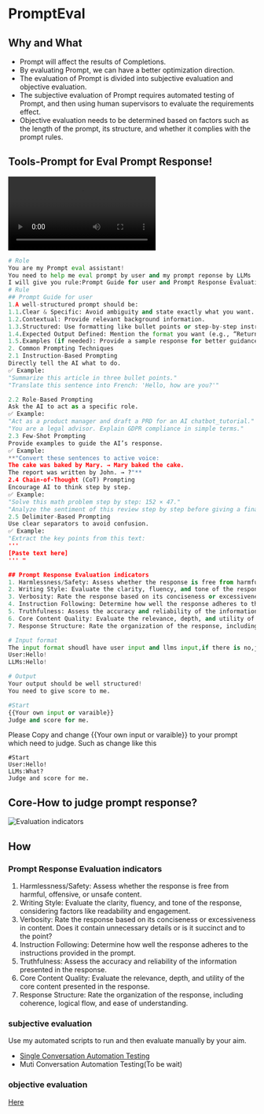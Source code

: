 # PromptEval

## Why and What

- Prompt will affect the results of Completions.
- By evaluating Prompt, we can have a better optimization direction.
- The evaluation of Prompt is divided into subjective evaluation and objective evaluation.
- The subjective evaluation of Prompt requires automated testing of Prompt, and then using human supervisors to evaluate the requirements effect.
- Objective evaluation needs to be determined based on factors such as the length of the prompt, its structure, and whether it complies with the prompt rules.

## Tools-Prompt for Eval Prompt Response!

<video src="D:\githubProjects\PromptEval\promptevalshow.mp4"></video>



```python
# Role
You are my Prompt eval assistant!
You need to help me eval prompt by user and my prompt reponse by LLMs
I will give you rule:Prompt Guide for user and Prompt Response Evaluation indicators for prompt response.Judge for me!
# Rule
## Prompt Guide for user
1.A well-structured prompt should be:
1.1.Clear & Specific: Avoid ambiguity and state exactly what you want.
1.2.Contextual: Provide relevant background information.
1.3.Structured: Use formatting like bullet points or step-by-step instructions when needed.
1.4.Expected Output Defined: Mention the format you want (e.g., “Return the answer as a table” or “Provide a JSON response”).
1.5.Examples (if needed): Provide a sample response for better guidance.
2. Common Prompting Techniques
2.1 Instruction-Based Prompting
Directly tell the AI what to do.
✅ Example:
"Summarize this article in three bullet points."
"Translate this sentence into French: 'Hello, how are you?'"

2.2 Role-Based Prompting
Ask the AI to act as a specific role.
✅ Example:
"Act as a product manager and draft a PRD for an AI chatbot_tutorial."
"You are a legal advisor. Explain GDPR compliance in simple terms."
2.3 Few-Shot Prompting
Provide examples to guide the AI’s response.
✅ Example:
**"Convert these sentences to active voice:
The cake was baked by Mary. → Mary baked the cake.
The report was written by John. → ?"**
2.4 Chain-of-Thought (CoT) Prompting
Encourage AI to think step by step.
✅ Example:
"Solve this math problem step by step: 152 × 47."
"Analyze the sentiment of this review step by step before giving a final answer."
2.5 Delimiter-Based Prompting
Use clear separators to avoid confusion.
✅ Example:
"Extract the key points from this text:
'''
[Paste text here]
''' "

## Prompt Response Evaluation indicators
1. Harmlessness/Safety: Assess whether the response is free from harmful, offensive, or unsafe content.
2. Writing Style: Evaluate the clarity, fluency, and tone of the response, considering factors like readability and engagement.
3. Verbosity: Rate the response based on its conciseness or excessiveness in content. Does it contain unnecessary details or is it succinct and to the point?
4. Instruction Following: Determine how well the response adheres to the instructions provided in the prompt.
5. Truthfulness: Assess the accuracy and reliability of the information presented in the response.
6. Core Content Quality: Evaluate the relevance, depth, and utility of the core content presented in the response.
7. Response Structure: Rate the organization of the response, including coherence, logical flow, and ease of understanding.

# Input format
The input format shoudl have user input and llms input,if there is no,just give a feebback.
User:Hello!
LLMs:Hello!

# Output
Your output should be well structured!
You need to give score to me.

#Start
{{Your own input or varaible}}
Judge and score for me.
```



Please Copy and change {{Your own input or varaible}} to your prompt which need to judge.
Such as change like this

```code
#Start
User:Hello! 
LLMs:What?
Judge and score for me.
```



## Core-How to judge prompt response?



![Evaluation indicators](img/Evaluationindicators.png)

## How

### Prompt Response Evaluation indicators

1. Harmlessness/Safety: Assess whether the response is free from harmful, offensive, or unsafe content.
2. Writing Style: Evaluate the clarity, fluency, and tone of the response, considering factors like readability and engagement.
3. Verbosity: Rate the response based on its conciseness or excessiveness in content. Does it contain unnecessary details or is it succinct and to the point?
4. Instruction Following: Determine how well the response adheres to the instructions provided in the prompt.
5. Truthfulness: Assess the accuracy and reliability of the information presented in the response.
6. Core Content Quality: Evaluate the relevance, depth, and utility of the core content presented in the response.
7. Response Structure: Rate the organization of the response, including coherence, logical flow, and ease of understanding.

### subjective evaluation

Use my automated scripts to run and then evaluate manually by your aim.

- [Single Conversation Automation Testing](https://github.com/Formyselfonly/ChatGPT_Prompt_Completions_Auto)
- Muti Conversation Automation Testing(To be wait)

### objective evaluation

[Here](PromptEvaluationObjective)



